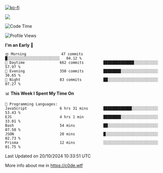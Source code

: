 [![ko-fi](https://ko-fi.com/img/githubbutton_sm.svg)](https://ko-fi.com/Z8Z4Y2LKX)

<a href="https://wakatime.com"><img src="https://wakatime.com/share/@c0dezin/b7f18a7c-ab3a-40b8-8bc7-b1b7bf71f1d6.svg" /></a>

<!--START_SECTION:waka-->
![Code Time](http://img.shields.io/badge/Code%20Time-129%20hrs%2025%20mins-blue)

![Profile Views](http://img.shields.io/badge/Profile%20Views-0-blue)

**I'm an Early 🐤** 

```text
🌞 Morning                47 commits          █░░░░░░░░░░░░░░░░░░░░░░░░   04.12 % 
🌆 Daytime                662 commits         ██████████████░░░░░░░░░░░   57.97 % 
🌃 Evening                350 commits         ████████░░░░░░░░░░░░░░░░░   30.65 % 
🌙 Night                  83 commits          ██░░░░░░░░░░░░░░░░░░░░░░░   07.27 % 
```


📊 **This Week I Spent My Time On** 

```text
💬 Programming Languages: 
JavaScript               6 hrs 31 mins       █████████████░░░░░░░░░░░░   53.43 % 
EJS                      4 hrs 1 min         ████████░░░░░░░░░░░░░░░░░   33.01 % 
Bash                     54 mins             ██░░░░░░░░░░░░░░░░░░░░░░░   07.50 % 
JSON                     20 mins             █░░░░░░░░░░░░░░░░░░░░░░░░   02.73 % 
Prisma                   12 mins             ░░░░░░░░░░░░░░░░░░░░░░░░░   01.75 % 
```


 Last Updated on 20/10/2024 10:33:51 UTC
<!--END_SECTION:waka-->

More info about me in https://c0de.wtf
